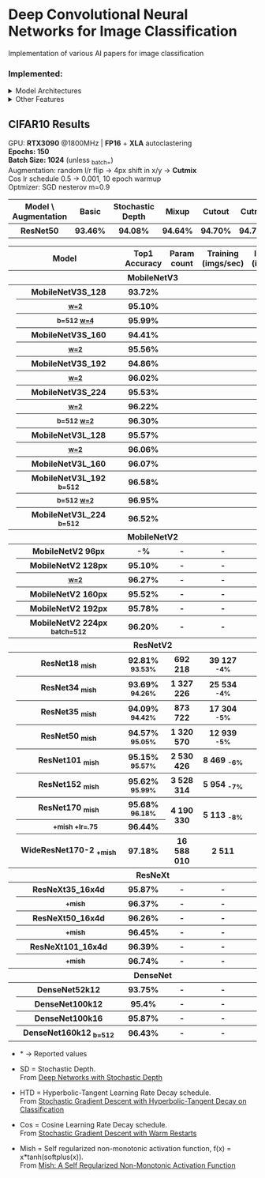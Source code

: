 # Deep Convolutional Neural Networks for Image Classification

Implementation of various AI papers for image classification  


### Implemented:
<details>
  <summary> Model Architectures </summary>
  
- ResNetV2
- ResNetV2 + Stochastic Depth
- ResNeXt
- SeNet
- MobileNetV2
- MobileNetV3
- DenseNet
<!-- - [ ] ResNeSt
- [ ] EfficientNet
- [ ] NAT
- [ ] TResNet
- [ ] PyramidNet
- [ ] Xception
- [ ] IBN-Net -->

</details>

<details>
  <summary> Other Features </summary>
  
- Step Learning Rate (LR) decay schedule
- HTD (Hyperbolic-Tangent LR Decay schedule)
- Cosine LR decay schedule
- Cutout
- Mixup
- Cutmix
- Mish
<!-- - [ ] Hard and Soft PatchUp -->
<!-- - [ ] Swish
- [ ] EvoNorm -->

</details>

## CIFAR10 Results
GPU: **RTX3090** @1800MHz | **FP16** + **XLA** autoclastering  
**Epochs: 150**  
**Batch Size: 1024** (unless <sub>batch=</sub>)  
Augmentation: random l/r flip -> 4px shift in x/y -> **Cutmix**  
Cos lr schedule 0.5 -> 0.001, 10 epoch warmup  
Optmizer: SGD nesterov m=0.9 

<table>
  <tr>
    <th>Model \ Augmentation</th> 
    <th>Basic</th> 
    <th>Stochastic Depth</th>
    <th>Mixup</th>
    <th>Cutout</th>
    <th>Cutmix</th>
  </tr>
  <tr>
    <th>ResNet50</th> 
    <th>93.46%</th> 
    <th>94.08%</th>
    <th>94.64%</th>
    <th>94.70%</th>
    <th>94.77%</th>
  </tr>
</table>


<table>
  <tr>
    <th colspan="3">⠀⠀⠀⠀⠀⠀⠀Model⠀⠀⠀⠀⠀⠀⠀</th>
    <th>Top1 Accuracy</th>
    <th>Param count</th>
    <th>Training</br>(imgs/sec)</th>
    <th>Inference</br>(imgs/sec)</th>
  </tr>
  <!-- MobileNetV3 -->
  <tr>
    <th colspan="7">MobileNetV3</th>
  </tr>
  <tr>
    <th rowspan="16"></th>
    <th colspan="2">MobileNetV3S_128<sub></sub></th>
    <th>93.72%</th>
    <th></th>
    <th></th>
    <th></th>
  </tr>
  <tr>
    <th></th>
    <th colspan="1"><sub> <abbr title="width_factor">w=2</abbr></sub></th>
    <th>95.10%</th>
    <th></th>
    <th></th>
    <th></th>
  </tr>
  <tr>
    <th></th>
    <th colspan="1"><sub> b=512 <abbr title="width_factor">w=4</abbr></sub></th>
    <th>95.99%</th>
    <th></th>
    <th></th>
    <th></th>
  </tr>
  <tr>
    <th colspan="2">MobileNetV3S_160<sub></sub></th>
    <th>94.41%</th>
    <th></th>
    <th></th>
    <th></th>
  </tr>
  <tr>
    <th></th>
    <th colspan="1"><sub> <abbr title="width_factor">w=2</abbr></sub></th>
    <th>95.56%</th>
    <th></th>
    <th></th>
    <th></th>
  </tr>
  <tr>
    <th colspan="2">MobileNetV3S_192<sub></sub></th>
    <th>94.86%</th>
    <th></th>
    <th></th>
    <th></th>
  </tr>
  <tr>
    <th></th>
    <th colspan="1"> <sub><abbr title="width_factor">w=2</abbr></sub></th>
    <th>96.02%</th>
    <th></th>
    <th></th>
    <th></th>
  </tr>
  <tr>
    <th colspan="2">MobileNetV3S_224<sub></sub></th>
    <th>95.53%</th>
    <th></th>
    <th></th>
    <th></th>
  </tr>
  <tr>
    <th></th>
    <th colspan="1"><sub> <abbr title="width_factor">w=2</abbr></sub></th>
    <th>96.22%</th>
    <th></th>
    <th></th>
    <th></th>
  </tr>
  <tr>
    <th></th>
    <th colspan="1"><sub> b=512 <abbr title="width_factor">w=2</abbr></sub></th>
    <th>96.30%</th>
    <th></th>
    <th></th>
    <th></th>
  </tr>
  <tr>
    <th colspan="2">MobileNetV3L_128<sub></sub></th>
    <th>95.57%</th>
    <th></th>
    <th></th>
    <th></th>
  </tr>
  <tr>
    <th></th>
    <th colspan="1"><sub> <abbr title="width_factor">w=2</abbr></sub></th>
    <th>96.06%</th>
    <th></th>
    <th></th>
    <th></th>
  </tr>
  <tr>
    <th colspan="2">MobileNetV3L_160<sub></sub></th>
    <th>96.07%</th>
    <th></th>
    <th></th>
    <th></th>
  </tr>
  <tr>
    <th colspan="2">MobileNetV3L_192<sub> b=512</sub></th>
    <th>96.58%</th>
    <th></th>
    <th></th>
    <th></th>
  </tr>
  <tr>
    <th></th>
    <th colspan="1"><sub> b=512 <abbr title="width_factor">w=2</abbr></sub></th>
    <th>96.95%</th>
    <th></th>
    <th></th>
    <th></th>
  </tr>
  <tr>
    <th colspan="2">MobileNetV3L_224<sub> b=512</sub></th>
    <th>96.52%</th>
    <th></th>
    <th></th>
    <th></th>
  </tr>
  <!-- MobileNetV2 -->
  <tr>
    <th colspan="7">MobileNetV2</th>
  </tr>
  <tr>
    <th rowspan="6"></th>
    <th colspan="2">MobileNetV2 96px</th>
    <th>-%</th>
    <th>-</th>
    <th>-</th>
    <th>-</th>
  </tr>
  <tr>
    <th colspan="2">MobileNetV2 128px</th>
    <th>95.10%</th>
    <th>-</th>
    <th>-</th>
    <th>-</th>
  </tr>
  <tr>
    <th></th>
    <th><sub><abbr title="width_multiplier">w=2</abbr></sub></th>
    <th>96.27%</th>
    <th>-</th>
    <th>-</th>
    <th>-</th>
  </tr>
  <tr>
    <th colspan="2">MobileNetV2 160px<sub></sub></th>
    <th>95.52%</th>
    <th>-</th>
    <th>-</th>
    <th>-</th>
  </tr>
  <tr>
    <th colspan="2">MobileNetV2 192px</th>
    <th>95.78%</th>
    <th>-</th>
    <th>-</th>
    <th>-</th>
  </tr>
  <tr>
    <th colspan="2">MobileNetV2 224px <sub>batch=512</sub></th>
    <th>96.20%</th>
    <th>-</th>
    <th>-</th>
    <th>-</th>
  </tr>
  <!-- ResNetV2 -->
  <tr>
    <th colspan="7">ResNetV2</th>
  </tr>
  <tr>
    <th rowspan="9"></th>
    <th colspan="2">ResNet18 <sub>mish</sub></th>
    <th>92.81% <sub>93.53%</sub></th>
    <th>692 218</th>
    <th>39 127 <sub>-4%</sub></th>
    <th>99 028 <sub>-4%</sub></th>
  </tr>
  <tr>
    <th colspan="2">ResNet34 <sub>mish</sub></th>
    <th>93.69% <sub>94.26%</sub></th>
    <th>1 327 226</th>
    <th>25 534 <sub>-4%</sub></th>
    <th>75 071 <sub>-4%</sub></th>
  </tr>
  <tr>
    <th colspan="2">ResNet35 <sub>mish</sub></th>
    <th>94.09% <sub>94.42%</sub></th>
    <th>873 722</th>
    <th>17 304 <sub>-5%</sub></th>
    <th>58 520 <sub>-4%</sub></th>
  </tr>
  <tr>
    <th colspan="2">ResNet50 <sub>mish</sub></th>
    <th>94.57% <sub>95.05%</sub></th>
    <th>1 320 570</th>
    <th>12 939 <sub>-5%</sub></th>
    <th>45 775 <sub>-3%</sub></th>
  </tr>
  <tr>
    <th colspan="2">ResNet101 <sub>mish</sub></th>
    <th>95.15% <sub>95.57%</sub></th>
    <th>2 530 426</th>
    <th>8 469 <sub>-6%</sub></th>
    <th>31 813 <sub>-5%</sub></th>
  </tr>
  <tr>
    <th colspan="2">ResNet152 <sub>mish</sub></th>
    <th>95.62% <sub>95.99%</sub></th>
    <th>3 528 314</th>
    <th>5 954 <sub>-7%</sub></th>
    <th>23 211 <sub>-3%</sub></th>
  </tr>
  <tr>
    <th colspan="2">ResNet170 <sub>mish</sub></th>
    <th>95.68% <sub>96.18%</sub></th>
    <th rowspan="2">4 190 330</th>
    <th rowspan="2">5 113 <sub>-8%</sub></th>
    <th rowspan="2">20 246 <sub>-5%</sub></th>
  </tr>
  <tr>
    <th></th>
    <th><sub>+mish +lr=.75</sub></th>
    <th>96.44%</th>
    <!-- <th>-</th> -->
    <!-- <th>-</th> -->
    <!-- <th>-</th> -->
  </tr>
  <tr>
    <th colspan="2">WideResNet170-2 <sub>+mish</sub></th>
    <th>97.18%</th>
    <th>16 588 010</th>
    <th>2 511</th>
    <th>9 392</th>
  </tr>
  <!-- ResNeXt -->
  <tr>
    <th colspan="7">ResNeXt</th>
  </tr>
  <tr>
    <th rowspan="6"></th>
    <th colspan="2">ResNeXt35_16x4d</th>
    <th>95.87%</th>
    <th>-</th>
    <th>-</th>
    <th>-</th>
  </tr>
  <tr>
    <th></th>
    <th colspan="1"><sub> +mish</sub></th>
    <th>96.37%</th>
    <th>-</th>
    <th>-</th>
    <th>-</th>
  </tr>
  <tr>
    <th colspan="2">ResNeXt50_16x4d<sub></sub></th>
    <th>96.26%</th>
    <th>-</th>
    <th>-</th>
    <th>-</th>
  </tr>
  <tr>
    <th></th>
    <th colspan="1"><sub>+mish</sub></th>
    <th>96.45%</th>
    <th>-</th>
    <th>-</th>
    <th>-</th>
  </tr>
  <tr>
    <th colspan="2">ResNeXt101_16x4d<sub></sub></th>
    <th>96.39%</th>
    <th>-</th>
    <th>-</th>
    <th>-</th>
  </tr>
  <tr>
    <th></th>
    <th><sub>+mish</sub></th>
    <th>96.74%</th>
    <th>-</th>
    <th>-</th>
    <th>-</th>
  </tr>
  </tr>
  <!-- DenseNet -->
  <tr>
    <th colspan="7">DenseNet</th>
  </tr>
  <tr> 
    <th rowspan="4"></th>
    <th colspan="2">DenseNet52k12</th>
    <th>93.75%</th>
    <th>-</th>
    <th>-</th>
    <th>-</th>
  </tr>
  <tr>
    <th colspan="2">DenseNet100k12</th>
    <th>95.4%</th>
    <th>-</th>
    <th>-</th>
    <th>-</th>
  </tr>
  <tr>
    <th colspan="2">DenseNet100k16</th>
    <th>95.87%</th>
    <th>-</th> 
    <th>-</th>
    <th>-</th>
  </tr>
  <tr>
    <th colspan="2">DenseNet160k12<sub> b=512</sub></th>
    <th>96.43%</th>
    <th>-</th>
    <th>-</th>
    <th>-</th>
  </tr>
</table>

* \* -> Reported values

* SD = Stochastic Depth. </br>
  From [Deep Networks with Stochastic Depth](https://arxiv.org/abs/1603.09382)
* HTD = Hyperbolic-Tangent Learning Rate Decay schedule. </br>
  From [Stochastic Gradient Descent with Hyperbolic-Tangent Decay on Classification](https://arxiv.org/abs/1806.01593)
* Cos = Cosine Learning Rate Decay schedule. </br>
  From [Stochastic Gradient Descent with Warm Restarts](https://arxiv.org/abs/1608.03983)
* Mish = Self regularized non-monotonic activation function, f(x) = x*tanh(softplus(x)). </br>
  From [Mish: A Self Regularized Non-Monotonic Activation Function](https://arxiv.org/abs/1908.08681)

